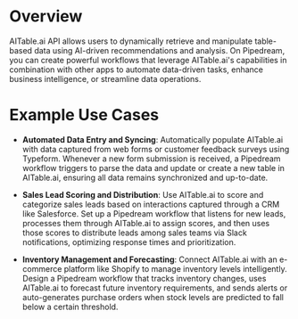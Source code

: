 # Overview

AITable.ai API allows users to dynamically retrieve and manipulate table-based data using AI-driven recommendations and analysis. On Pipedream, you can create powerful workflows that leverage AITable.ai's capabilities in combination with other apps to automate data-driven tasks, enhance business intelligence, or streamline data operations.

# Example Use Cases

- **Automated Data Entry and Syncing**: Automatically populate AITable.ai with data captured from web forms or customer feedback surveys using Typeform. Whenever a new form submission is received, a Pipedream workflow triggers to parse the data and update or create a new table in AITable.ai, ensuring all data remains synchronized and up-to-date.

- **Sales Lead Scoring and Distribution**: Use AITable.ai to score and categorize sales leads based on interactions captured through a CRM like Salesforce. Set up a Pipedream workflow that listens for new leads, processes them through AITable.ai to assign scores, and then uses those scores to distribute leads among sales teams via Slack notifications, optimizing response times and prioritization.

- **Inventory Management and Forecasting**: Connect AITable.ai with an e-commerce platform like Shopify to manage inventory levels intelligently. Design a Pipedream workflow that tracks inventory changes, uses AITable.ai to forecast future inventory requirements, and sends alerts or auto-generates purchase orders when stock levels are predicted to fall below a certain threshold.
